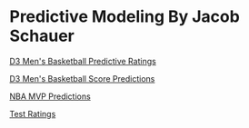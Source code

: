 # Predictive Modeling By Jacob Schauer

[D3 Men's Basketball Predictive Ratings](https://jacob-schauer-20.github.io/D3Ratings.html)

[D3 Men's Basketball Score Predictions](https://jacob-schauer-20.github.io/D3Predictions.html)

[NBA MVP Predictions](https://jacob-schauer-20.github.io/MVP.html)

[Test Ratings](https://jacob-schauer-20.github.io/D3RatingsTest.html)

